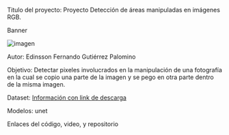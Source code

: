 Titulo del proyecto: Proyecto Detección de áreas manipuladas en imágenes RGB.

Banner

![imagen](https://github.com/Edinsson-G/ProyectoIA2/assets/73614370/0a3189fd-c285-49f0-a274-cc34e02ea120)

Autor: Edinsson Fernando Gutiérrez Palomino

Objetivo: Detectar pixeles involucrados en la manipulación de una fotografía en la cual se copio una parte de la imagen y se pego en otra parte dentro de la misma imagen.

Dataset: [Información con link de descarga](https://www.kaggle.com/datasets/defactodataset/defactocopymove)

Modelos: unet

Enlaces del código, video, y repositorio
